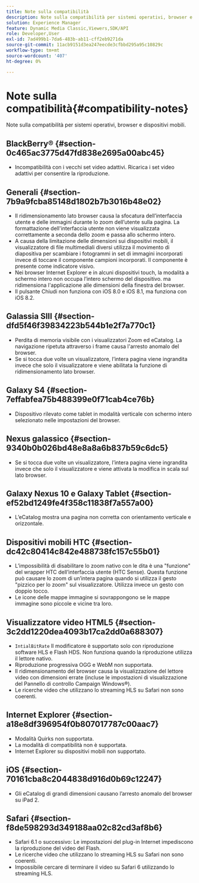 ```yaml
---
title: Note sulla compatibilità
description: Note sulla compatibilità per sistemi operativi, browser e dispositivi mobili.
solution: Experience Manager
feature: Dynamic Media Classic,Viewers,SDK/API
role: Developer,User
exl-id: 7ad499b1-7da6-483b-ab11-cff2eb9271da
source-git-commit: 11acb9151d3ea247eecde3cfbbd295a95c10829c
workflow-type: tm+mt
source-wordcount: '407'
ht-degree: 0%

---
```


# Note sulla compatibilità{#compatibility-notes}

<!-- Updated April 06, 2021 from https://wiki.corp.adobe.com/pages/viewpage.action?spaceKey=scene7qa&title=s7Viewers%2C+S7SDK%2C+S7OnDemand+Release+Notes - Contact is Sasha -->

Note sulla compatibilità per sistemi operativi, browser e dispositivi mobili.

## BlackBerry® {#section-0c465ac3775d47fd838e2695a00abc45}

* Incompatibilità con i vecchi set video adattivi. Ricarica i set video adattivi per consentire la riproduzione.

## Generali {#section-7b9a9fcba85148d1802b7b3016b48e02}

* Il ridimensionamento lato browser causa la sfocatura dell’interfaccia utente e delle immagini durante lo zoom dell’utente sulla pagina. La formattazione dell&#39;interfaccia utente non viene visualizzata correttamente a seconda dello zoom e passa allo schermo intero.
* A causa della limitazione delle dimensioni sui dispositivi mobili, il visualizzatore di file multimediali diversi utilizza il movimento di diapositiva per scambiare i fotogrammi in set di immagini incorporati invece di toccare il componente campioni incorporati. Il componente è presente come indicatore visivo.
* Nei browser Internet Explorer e in alcuni dispositivi touch, la modalità a schermo intero non occupa l’intero schermo del dispositivo. ma ridimensiona l&#39;applicazione alle dimensioni della finestra del browser.
* Il pulsante Chiudi non funziona con iOS 8.0 e iOS 8.1, ma funziona con iOS 8.2.

## Galassia SIII {#section-dfd5f46f39834223b544b1e2f7a770c1}

* Perdita di memoria visibile con i visualizzatori Zoom ed eCatalog. La navigazione ripetuta attraverso i frame causa l&#39;arresto anomalo del browser.
* Se si tocca due volte un visualizzatore, l’intera pagina viene ingrandita invece che solo il visualizzatore e viene abilitata la funzione di ridimensionamento lato browser.

## Galaxy S4 {#section-7effabfea75b488399e0f71cab4ce76b}

* Dispositivo rilevato come tablet in modalità verticale con schermo intero selezionato nelle impostazioni del browser.

## Nexus galassico {#section-9340b0b026bd48e8a8a6b837b59c6dc5}

* Se si tocca due volte un visualizzatore, l’intera pagina viene ingrandita invece che solo il visualizzatore e viene attivata la modifica in scala sul lato browser.

## Galaxy Nexus 10 e Galaxy Tablet {#section-ef52bd1249fe4f358c11838f7a557a00}

* L’eCatalog mostra una pagina non corretta con orientamento verticale e orizzontale.

## Dispositivi mobili HTC {#section-dc42c80414c842e488738fc157c55b01}

* L’impossibilità di disabilitare lo zoom nativo con le dita è una &quot;funzione&quot; del wrapper HTC dell’interfaccia utente (HTC Sense). Questa funzione può causare lo zoom di un’intera pagina quando si utilizza il gesto &quot;pizzico per lo zoom&quot; sul visualizzatore. Utilizza invece un gesto con doppio tocco.
* Le icone delle mappe immagine si sovrappongono se le mappe immagine sono piccole e vicine tra loro.

## Visualizzatore video HTML5 {#section-3c2dd1220dea4093b17ca2dd0a688307}

* `IntialBitRate` Il modificatore è supportato solo con riproduzione software HLS e Flash HDS. Non funziona quando la riproduzione utilizza il lettore nativo.
* Riproduzione progressiva OGG e WebM non supportata.
* Il ridimensionamento del browser causa la visualizzazione del lettore video con dimensioni errate (incluse le impostazioni di visualizzazione del Pannello di controllo Campaign Windows®).
* Le ricerche video che utilizzano lo streaming HLS su Safari non sono coerenti.

## Internet Explorer {#section-a18e8df396954f0b807017787c00aac7}

* Modalità Quirks non supportata.
* La modalità di compatibilità non è supportata.
* Internet Explorer su dispositivi mobili non supportato.

## iOS {#section-70161cba8c2044838d916d0b69c12247}

* Gli eCatalog di grandi dimensioni causano l’arresto anomalo del browser su iPad 2.

## Safari {#section-f8de598293d349188aa02c82cd3af8b6}

* Safari 6.1 o successivo: Le impostazioni del plug-in Internet impediscono la riproduzione del video del Flash.
* Le ricerche video che utilizzano lo streaming HLS su Safari non sono coerenti.
* Impossibile cercare di terminare il video su Safari 6 utilizzando lo streaming HLS.
